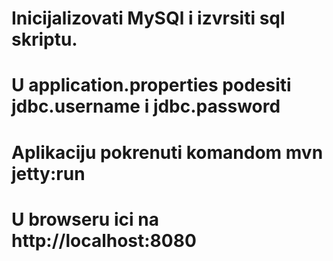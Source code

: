 # Inicijalizovati MySQl i izvrsiti sql skriptu.
# U application.properties podesiti jdbc.username i jdbc.password
# Aplikaciju pokrenuti komandom mvn jetty:run
# U browseru ici na http://localhost:8080
